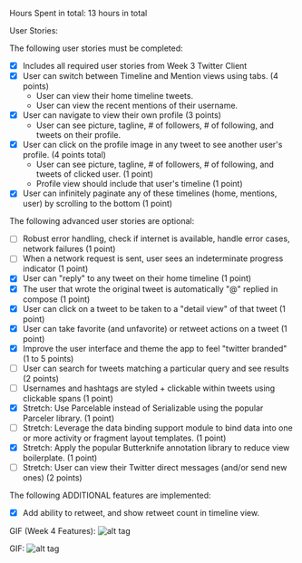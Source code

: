 Hours Spent in total: 13 hours in total

User Stories:

The following user stories must be completed:

- [x] Includes all required user stories from Week 3 Twitter Client
- [x] User can switch between Timeline and Mention views using tabs. (4 points)
    - User can view their home timeline tweets.
    - User can view the recent mentions of their username.
- [x] User can navigate to view their own profile (3 points)
    - User can see picture, tagline, # of followers, # of following, and tweets on their profile.
- [x] User can click on the profile image in any tweet to see another user's profile. (4 points total)
    - User can see picture, tagline, # of followers, # of following, and tweets of clicked user. (1 point)
    - Profile view should include that user's timeline (1 point)
- [x] User can infinitely paginate any of these timelines (home, mentions, user) by scrolling to the bottom (1 point)

The following advanced user stories are optional:

- [ ] Robust error handling, check if internet is available, handle error cases, network failures (1 point)
- [ ] When a network request is sent, user sees an indeterminate progress indicator (1 point)
- [x] User can "reply" to any tweet on their home timeline (1 point)
- [x] The user that wrote the original tweet is automatically "@" replied in compose (1 point)
- [x] User can click on a tweet to be taken to a "detail view" of that tweet (1 point)
- [x] User can take favorite (and unfavorite) or retweet actions on a tweet (1 point)
- [x] Improve the user interface and theme the app to feel "twitter branded" (1 to 5 points)
- [ ] User can search for tweets matching a particular query and see results (2 points)
- [ ] Usernames and hashtags are styled + clickable within tweets using clickable spans (1 point)
- [x] Stretch: Use Parcelable instead of Serializable using the popular Parceler library. (1 point)
- [ ] Stretch: Leverage the data binding support module to bind data into one or more activity or fragment layout templates. (1 point)
- [x] Stretch: Apply the popular Butterknife annotation library to reduce view boilerplate. (1 point)
- [ ] Stretch: User can view their Twitter direct messages (and/or send new ones) (2 points)

The following ADDITIONAL features are implemented:
- [x] Add ability to retweet, and show retweet count in timeline view.

GIF (Week 4 Features):
![alt tag](https://raw.githubusercontent.com/droanr/android-twitter-app/master/twitter-app-final-2.gif)

GIF:
![alt tag](https://raw.githubusercontent.com/droanr/android-twitter-app/master/twitter-app-final.gif)
